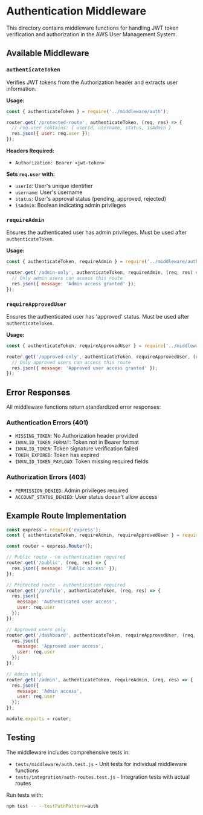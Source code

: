 # Authentication Middleware

This directory contains middleware functions for handling JWT token verification and authorization in the AWS User Management System.

## Available Middleware

### `authenticateToken`

Verifies JWT tokens from the Authorization header and extracts user information.

**Usage:**
```javascript
const { authenticateToken } = require('../middleware/auth');

router.get('/protected-route', authenticateToken, (req, res) => {
  // req.user contains: { userId, username, status, isAdmin }
  res.json({ user: req.user });
});
```

**Headers Required:**
- `Authorization: Bearer <jwt-token>`

**Sets `req.user` with:**
- `userId`: User's unique identifier
- `username`: User's username
- `status`: User's approval status (pending, approved, rejected)
- `isAdmin`: Boolean indicating admin privileges

### `requireAdmin`

Ensures the authenticated user has admin privileges. Must be used after `authenticateToken`.

**Usage:**
```javascript
const { authenticateToken, requireAdmin } = require('../middleware/auth');

router.get('/admin-only', authenticateToken, requireAdmin, (req, res) => {
  // Only admin users can access this route
  res.json({ message: 'Admin access granted' });
});
```

### `requireApprovedUser`

Ensures the authenticated user has 'approved' status. Must be used after `authenticateToken`.

**Usage:**
```javascript
const { authenticateToken, requireApprovedUser } = require('../middleware/auth');

router.get('/approved-only', authenticateToken, requireApprovedUser, (req, res) => {
  // Only approved users can access this route
  res.json({ message: 'Approved user access granted' });
});
```

## Error Responses

All middleware functions return standardized error responses:

### Authentication Errors (401)
- `MISSING_TOKEN`: No Authorization header provided
- `INVALID_TOKEN_FORMAT`: Token not in Bearer format
- `INVALID_TOKEN`: Token signature verification failed
- `TOKEN_EXPIRED`: Token has expired
- `INVALID_TOKEN_PAYLOAD`: Token missing required fields

### Authorization Errors (403)
- `PERMISSION_DENIED`: Admin privileges required
- `ACCOUNT_STATUS_DENIED`: User status doesn't allow access

## Example Route Implementation

```javascript
const express = require('express');
const { authenticateToken, requireAdmin, requireApprovedUser } = require('../middleware/auth');

const router = express.Router();

// Public route - no authentication required
router.get('/public', (req, res) => {
  res.json({ message: 'Public access' });
});

// Protected route - authentication required
router.get('/profile', authenticateToken, (req, res) => {
  res.json({ 
    message: 'Authenticated user access',
    user: req.user 
  });
});

// Approved users only
router.get('/dashboard', authenticateToken, requireApprovedUser, (req, res) => {
  res.json({ 
    message: 'Approved user access',
    user: req.user 
  });
});

// Admin only
router.get('/admin', authenticateToken, requireAdmin, (req, res) => {
  res.json({ 
    message: 'Admin access',
    user: req.user 
  });
});

module.exports = router;
```

## Testing

The middleware includes comprehensive tests in:
- `tests/middleware/auth.test.js` - Unit tests for individual middleware functions
- `tests/integration/auth-routes.test.js` - Integration tests with actual routes

Run tests with:
```bash
npm test -- --testPathPattern=auth
```